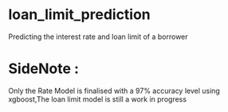 # loan_limit_prediction
Predicting the interest rate and loan limit of a borrower
# SideNote :  
Only the Rate Model is finalised with a 97% accuracy level using xgboost,The loan limit model is still a work in progress
